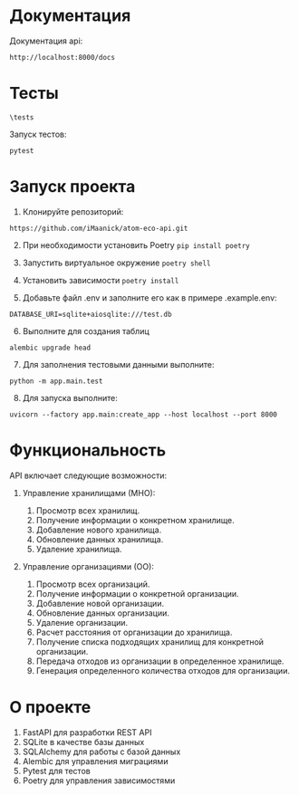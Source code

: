 # Документация
Документация api:


```
http://localhost:8000/docs
```

# Тесты


```
\tests
```


Запуск тестов:

```
pytest
```

# Запуск проекта

1. Клонируйте репозиторий:

```
https://github.com/iMaanick/atom-eco-api.git
```

2. При необходимости установить Poetry ```pip install poetry```

3. Запустить виртуальное окружение ```poetry shell```

4. Установить зависимости ```poetry install```


5. Добавьте файл .env и заполните его как в примере .example.env:

```
DATABASE_URI=sqlite+aiosqlite:///test.db
```
6. Выполните для создания таблиц

```
alembic upgrade head 
```

7. Для заполнения тестовыми данными выполните:
```
python -m app.main.test
```
8. Для запуска выполните:
```
uvicorn --factory app.main:create_app --host localhost --port 8000
```

# Функциональность

API включает следующие возможности:
1. Управление хранилищами (МНО):

   1. Просмотр всех хранилищ.
   2. Получение информации о конкретном хранилище.
   3. Добавление нового хранилища.
   4. Обновление данных хранилища.
   5. Удаление хранилища.
2. Управление организациями (ОО):

   1. Просмотр всех организаций.
   2. Получение информации о конкретной организации.
   3. Добавление новой организации.
   4. Обновление данных организации.
   5. Удаление организации.
   6. Расчет расстояния от организации до хранилища.
   7. Получение списка подходящих хранилищ для конкретной организации.
   8. Передача отходов из организации в определенное хранилище.
   9. Генерация определенного количества отходов для организации.

# О проекте
1. FastAPI для разработки REST API
2. SQLite в качестве базы данных
3. SQLAlchemy для работы с базой данных
4. Alembic для управления миграциями
5. Pytest для тестов
6. Poetry для управления зависимостями